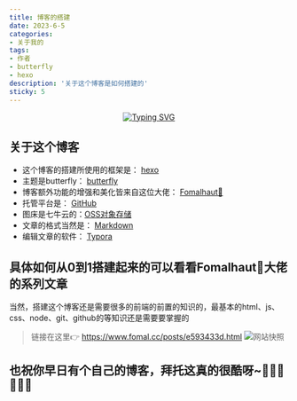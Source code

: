 ```yaml
---
title: 博客的搭建
date: 2023-6-5
categories: 
- 关于我的
tags: 
- 作者
- butterfly
- hexo
description: '关于这个博客是如何搭建的'
sticky: 5
---
```


<div align="center">
  <!-- dynamic typing effect 动态打字效果 -->
  <div align="center">
    <a href="https://nobitayuan.github.io/">
      <img src="https://readme-typing-svg.demolab.com?font=Fira+Code&pause=1000&width=435&lines=道阻且长 行则将至;袁同学祝您今天生活愉快!&center=true&size=27" alt="Typing SVG" />
    </a>
  </div>
</div>


## 关于这个博客

- 这个博客的搭建所使用的框架是： [hexo](https://hexo.io/zh-cn/)
- 主题是butterfly： [butterfly](https://butterfly.js.org/)
- 博客额外功能的增强和美化皆来自这位大佬： [Fomalhaut🥝](https://www.fomal.cc/)
- 托管平台是： [GitHub](https://github.com/NobitaYuan/NobitaYuan.github.io)
- 图床是七牛云的：[OSS对象存储](https://sso.qiniu.com/)
- 文章的格式当然是： [Markdown](http://markdown.p2hp.com/)
- 编辑文章的软件： [Typora](https://typoraio.cn/) 

## 具体如何从0到1搭建起来的可以看看Fomalhaut🥝大佬的系列文章

当然，搭建这个博客还是需要很多的前端的前置的知识的，最基本的html、js、css、node、git、github的等知识还是需要要掌握的

> 链接在这里👉 https://www.fomal.cc/posts/e593433d.html
> ![网站快照](http://rvt7oeuw4.hn-bkt.clouddn.com/blog/20230608211136.png)

## 也祝你早日有个自己的博客，拜托这真的很酷呀~🤪🤪🤪🤣🤣🤣

<br>